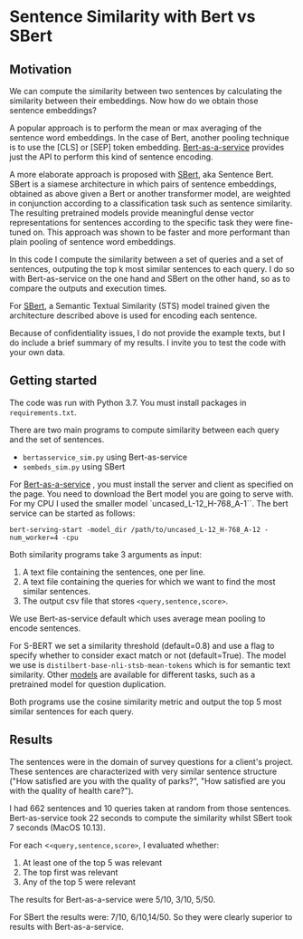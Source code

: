 # Sentence Similarity with Bert vs SBert


## Motivation

We can compute the similarity between two sentences by calculating the similarity between their embeddings. Now how do we obtain those sentence embeddings?

A popular approach is to perform the mean or max averaging of the sentence word embeddings. In the case of Bert, another pooling technique is to use the [CLS] or [SEP] token embedding. [Bert-as-a-service](https://github.com/hanxiao/bert-as-service) provides just the API to perform this kind of sentence encoding.

A more elaborate approach is proposed with [SBert](https://github.com/UKPLab/sentence-transformers), aka Sentence Bert. SBert is a siamese architecture in which pairs of sentence embeddings, obtained as above given a Bert or another transformer model, are weighted in conjunction according to a classification task such as sentence similarity. The resulting pretrained models provide meaningful dense vector representations for sentences according to the specific task they were fine-tuned on. This approach was shown to be faster and more performant than plain pooling of sentence word embeddings.

In this code I compute the similarity between a set of queries and a set of sentences, outputing the top k most similar sentences to each query. I do so with Bert-as-service on the one hand and SBert on the other hand, so as to compare the outputs and execution times.

For [SBert](https://www.sbert.net/), a Semantic Textual Similarity (STS) model trained given the architecture described above is used for encoding each sentence.

Because of confidentiality issues, I do not provide the example texts, but I do include a brief summary of my results. I invite you to test the code with your own data.

## Getting started

The code was run with Python 3.7. You must install packages in `requirements.txt`. 

There are two main programs to compute similarity between each query and the set of sentences.

- `bertasservice_sim.py` using Bert-as-service
- `sembeds_sim.py` using SBert

For [Bert-as-a-service](https://github.com/hanxiao/bert-as-service) , you must install the server and client as specified on the page. You need to download the Bert model you are going to serve with. For my CPU I used the smaller model `uncased_L-12_H-768_A-1``. The bert service can be started as follows:

```
bert-serving-start -model_dir /path/to/uncased_L-12_H-768_A-12 -num_worker=4 -cpu
```

Both similarity programs take 3 arguments as input:

1. A text file containing the sentences, one per line.
2. A text file containing the queries for which we want to find the most similar sentences.
3. The output csv file that stores `<query,sentence,score>`.

We use Bert-as-service default which uses average mean pooling to encode sentences. 

For S-BERT we set a similarity threshold (default=0.8) and use a flag to specify whether to consider exact match or not (default=True). The model we use is `distilbert-base-nli-stsb-mean-tokens` which is for semantic text similarity. Other [models](https://www.sbert.net/docs/pretrained_models.html#choosing-the-right-model) are available for different tasks, such as a pretrained model for question duplication.

Both programs use the cosine similarity metric and output the top 5 most similar sentences for each query.

## Results

The sentences were in the domain of survey questions for a client's project. These sentences are characterized with very similar sentence structure ("How satisfied are you with the quality of parks?", "How satisfied are you with the quality of health care?").

I had 662 sentences and 10 queries taken at random from those sentences. Bert-as-service took 22 seconds to compute the similarity whilst SBert took 7 seconds (MacOS 10.13).

For each <`<query,sentence,score>`, I evaluated whether:
1. At least one of the top 5 was relevant
2. The top first was relevant
3. Any of the top 5 were relevant

The results for Bert-as-a-service were 5/10, 3/10, 5/50.

For SBert the results were: 7/10, 6/10,14/50. So they were clearly superior to results with Bert-as-a-service.
